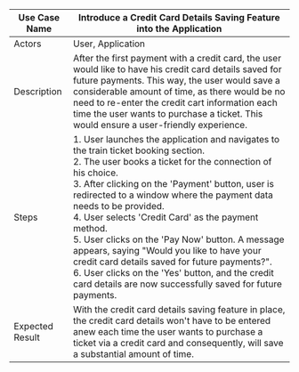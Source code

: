 | Use Case Name                                 | Introduce a Credit Card Details Saving Feature into the Application |
|----------------------------------------------|--------------------------------------------------------|
| Actors                                       | User, Application                                      |
| Description                                  | After the first payment with a credit card, the user would like to have his credit card details saved for future payments. This way, the user would save a considerable amount of time, as there would be no need to re-enter the credit cart information each time the user wants to purchase a ticket. This would ensure a user-friendly experience. |
| Steps                                        | 1. User launches the application and navigates to the train ticket booking section.<br>2. The user books a ticket for the connection of his choice.<br>3. After clicking on the 'Payment' button, user is redirected to a window where the payment data needs to be provided.<br>4. User selects 'Credit Card' as the payment method.<br>5. User clicks on the 'Pay Now' button. A message appears, saying "Would you like to have your credit card details saved for future payments?".<br>6. User clicks on the 'Yes' button, and the credit card details are now successfully saved for future payments.
| Expected Result                              | With the credit card details saving feature in place, the credit card details won't have to be entered anew each time the user wants to purchase a ticket via a credit card and consequently, will save a substantial amount of time. |
